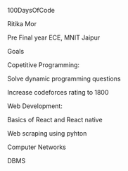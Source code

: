 100DaysOfCode

Ritika Mor

Pre Final year ECE, MNIT Jaipur

Goals

Copetitive Programming:

   Solve dynamic programming questions
 
   Increase codeforces rating to 1800

Web Development:

   Basics of React and React native
  
   Web scraping using pyhton
  
   Computer Networks
  
   DBMS

 
